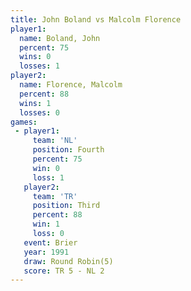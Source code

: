 ```yaml
---
title: John Boland vs Malcolm Florence
player1:                 
  name: Boland, John     
  percent: 75            
  wins: 0                
  losses: 1              
player2:                 
  name: Florence, Malcolm
  percent: 88            
  wins: 1                
  losses: 0              
games:
 - player1:          
     team: 'NL'      
     position: Fourth
     percent: 75     
     win: 0          
     loss: 1         
   player2:         
     team: 'TR'     
     position: Third
     percent: 88    
     win: 1         
     loss: 0        
   event: Brier        
   year: 1991          
   draw: Round Robin(5)
   score: TR 5 - NL 2  
---
```

